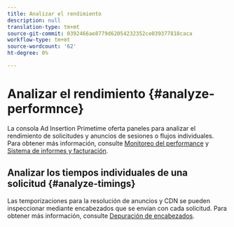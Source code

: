 ```yaml
---
title: Analizar el rendimiento
description: null
translation-type: tm+mt
source-git-commit: 0392466ae8779d62054232352ce039377818caca
workflow-type: tm+mt
source-wordcount: '62'
ht-degree: 0%

---
```



# Analizar el rendimiento {#analyze-performnce}

La consola Ad Insertion Primetime oferta paneles para analizar el rendimiento de solicitudes y anuncios de sesiones o flujos individuales. Para obtener más información, consulte [Monitoreo del performance](/help/primetime-ad-insertion/performance-monitoring-debugging-reporting/performance-monitoring.md) y [Sistema de informes y facturación](/help/primetime-ad-insertion/performance-monitoring-debugging-reporting/reporting-and-billing.md).

## Analizar los tiempos individuales de una solicitud {#analyze-timings}

Las temporizaciones para la resolución de anuncios y CDN se pueden inspeccionar mediante encabezados que se envían con cada solicitud.  Para obtener más información, consulte [Depuración de encabezados](/help/primetime-ad-insertion/performance-monitoring-debugging-reporting/debugging-headers.md).
